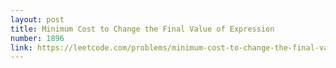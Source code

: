 ```yaml
---
layout: post
title: Minimum Cost to Change the Final Value of Expression
number: 1896
link: https://leetcode.com/problems/minimum-cost-to-change-the-final-value-of-expression
---
```


